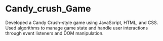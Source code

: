 # Candy_crush_Game
Developed a Candy Crush-style game using JavaScript, HTML, and CSS. Used algorithms to manage game state and handle user interactions through event listeners and DOM manipulation.
